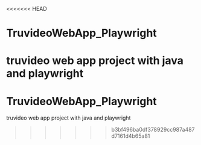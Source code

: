 <<<<<<< HEAD
# TruvideoWebApp_Playwright
truvideo web app project with java and playwright
=======
# TruvideoWebApp_Playwright
truvideo web app project with java and playwright
>>>>>>> b3bf496ba0df378929cc987a487d7161d4b65a81
